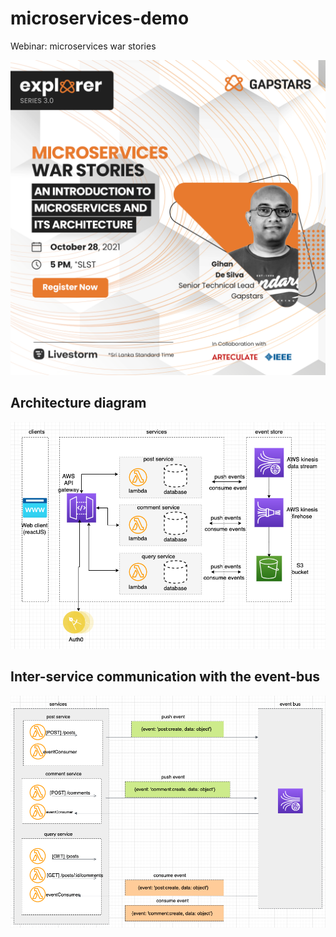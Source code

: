 # microservices-demo
Webinar: microservices war stories

![Image of eflyer](https://github.com/gihandesilva/microservices-demo/blob/master/resources/Episode-03-Gihan-De-Silva-Post.png)

## Architecture diagram

![Image of Architecture diagram](https://github.com/gihandesilva/microservices-demo/blob/master/resources/architecture-diagram.png)

## Inter-service communication with the event-bus
![Image of event bus](https://github.com/gihandesilva/microservices-demo/blob/master/resources/architecture-event-bus.png)
